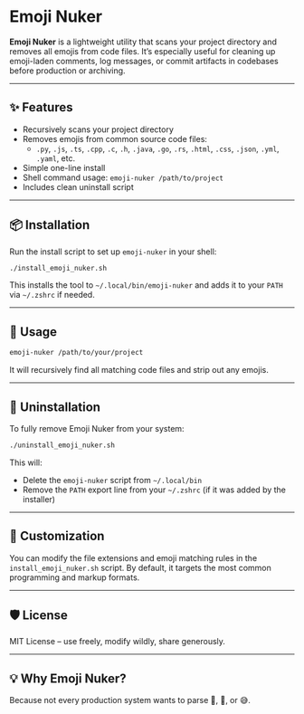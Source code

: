 # Emoji Nuker

**Emoji Nuker** is a lightweight utility that scans your project directory and removes all emojis from code files. It’s especially useful for cleaning up emoji-laden comments, log messages, or commit artifacts in codebases before production or archiving.

---

## ✨ Features

- Recursively scans your project directory
- Removes emojis from common source code files:
  - `.py`, `.js`, `.ts`, `.cpp`, `.c`, `.h`, `.java`, `.go`, `.rs`, `.html`, `.css`, `.json`, `.yml`, `.yaml`, etc.
- Simple one-line install
- Shell command usage: `emoji-nuker /path/to/project`
- Includes clean uninstall script

---

## 📦 Installation

Run the install script to set up `emoji-nuker` in your shell:

```bash
./install_emoji_nuker.sh
```

This installs the tool to `~/.local/bin/emoji-nuker` and adds it to your `PATH` via `~/.zshrc` if needed.

---

## 🚀 Usage

```bash
emoji-nuker /path/to/your/project
```

It will recursively find all matching code files and strip out any emojis.

---

## 🧼 Uninstallation

To fully remove Emoji Nuker from your system:

```bash
./uninstall_emoji_nuker.sh
```

This will:
- Delete the `emoji-nuker` script from `~/.local/bin`
- Remove the `PATH` export line from your `~/.zshrc` (if it was added by the installer)

---

## 🔧 Customization

You can modify the file extensions and emoji matching rules in the `install_emoji_nuker.sh` script. By default, it targets the most common programming and markup formats.

---

## 🛡️ License

MIT License – use freely, modify wildly, share generously.

---

## 💡 Why Emoji Nuker?

Because not every production system wants to parse 🐍, 🚀, or 😅.
